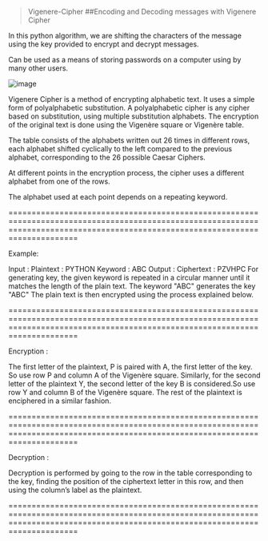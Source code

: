 > Vigenere-Cipher
##Encoding and Decoding messages with Vigenere Cipher


In this python algorithm, we are shifting the characters of the message using the key provided to encrypt and decrypt messages.

Can be used as a means of storing passwords on a computer using by many other users.

![image](https://user-images.githubusercontent.com/62197789/152675490-5254c034-4d7e-48e1-9d39-58c28b39c671.png)


Vigenere Cipher is a method of encrypting alphabetic text. It uses a simple form of polyalphabetic substitution. A polyalphabetic cipher is any cipher based on substitution, using multiple substitution alphabets. The encryption of the original text is done using the Vigenère square or Vigenère table.


The table consists of the alphabets written out 26 times in different rows, each alphabet shifted cyclically to the left compared to the previous alphabet, corresponding to the 26 possible Caesar Ciphers.


At different points in the encryption process, the cipher uses a different alphabet from one of the rows.


The alphabet used at each point depends on a repeating keyword.

=================================================================================================================================================================================

Example: 

Input : Plaintext :   PYTHON
             Keyword :  ABC
Output : Ciphertext :  PZVHPC
For generating key, the given keyword is repeated
in a circular manner until it matches the length of 
the plain text.
The keyword "ABC" generates the key "ABC"
The plain text is then encrypted using the process 
explained below.

=================================================================================================================================================================================

Encryption :

The first letter of the plaintext, P is paired with A, the first letter of the key. So use row P and column A of the Vigenère square. Similarly, for the second letter of the plaintext Y, the second letter of the key B is considered.So use row Y and column B of the Vigenère square. The rest of the plaintext is enciphered in a similar fashion. 

=================================================================================================================================================================================

Decryption :

Decryption is performed by going to the row in the table corresponding to the key, finding the position of the ciphertext letter in this row, and then using the column’s label as the plaintext.

=================================================================================================================================================================================
